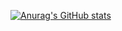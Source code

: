 [![Anurag's GitHub stats](https://github-readme-stats.vercel.app/apiSeifKhaled13=anuraghazra)](https://github.com/anuraghazra/github-readme-stats)
